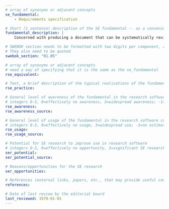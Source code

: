 ```yaml
---
# array of synonyms or adjacent concepts
se_fundamental:
    - Requirements specification

# Short (1 sentence) description of the SE fundamental -- as a convenience
fundamental_description: |
    Concerned with producing a document that can be systematically reviewed, evaluated, and approved. Software requirements are often specified in natural language, but may be supplemented by formal or semi-formal descriptions.

# SWEBOK section needs to be formatted with two digits per component, zero-filled so that they sort lexically as strings
# They also need to be quoted
swebok_section: "01.05"

# array of synonyms or adjacent concepts
# need a way of specifying that it is the same as the se_fundamental
rse_equivalent:

# Text, a brief description of the typical realizations of the fundamental, in RSE practice
rse_practice: 

# General level of awareness of the fundamental in the research software community
# integers 0-3, 0=effectively no awareness, 3=widespread awareness; -1=no estimate
rse_awareness: 
rse_awareness_source: 

# General level of usage of the fundamental in the research software community
# integers 0-3, 0=effectively no usage, 3=widespread use; -1=no estimate
rse_usage: 
rse_usage_source: 

# Potential for SE research to improve use in research software
# integers 0-3, 0=effectively no opportunity, 3=significant SE research beneficial; -1=no estimate
ser_potential: 
ser_potential_source: 

# Reasons/opportunities for the SE research
ser_opportunities:

# References (external links, papers, etc., that may provide useful connections)
references:

# Date of last review by the editorial board
last_reviewed: 1970-01-01
---
```

